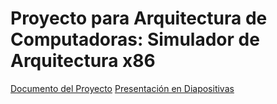 # Proyecto para Arquitectura de Computadoras: Simulador de Arquitectura x86
[Documento del Proyecto](https://docs.google.com/document/d/1y-uiSFrhHQbIxw4eNQ2qQXVyZWIc3Fp_K961WR_T-7A/edit?tab=t.0)
[Presentación en Diapositivas](https://www.canva.com/design/DAG1BBJ02YQ/VwCSSL0BXbyl3CC0SQ9iaQ/edit)
